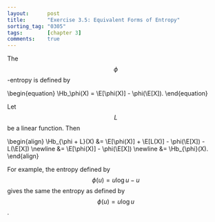 ```yaml
---
layout:      post
title:       "Exercise 3.5: Equivalent Forms of Entropy"
sorting_tag: "0305"
tags:        [chapter 3]
comments:    true
---
```


The $$\phi$$-entropy is defined by

\begin{equation}
    \Hb_\phi(X) = \E[\phi(X)] - \phi(\E[X]).
\end{equation}

Let $$L$$ be a linear function.
Then

\begin{align}
    \Hb_{\phi + L}(X)
    &= \E[\phi(X)] + \E[L(X)] - \phi(\E[X]) - L(\E[X]) \newline
    &= \E[\phi(X)] - \phi(\E[X]) \newline
    &= \Hb_{\phi}(X).
\end{align}

For example, the entropy defined by $$\phi(u) = u \log u - u$$ gives the same the entropy as defined by $$\phi(u) = u \log u$$.